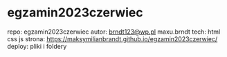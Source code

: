 # egzamin2023czerwiec
repo: egzamin2023czerwiec
autor: brndt123@wp.pl maxu.brndt
tech: html css js
strona: https://maksymilianbrandt.github.io/egzamin2023czerwiec/
deploy:
pliki i foldery

